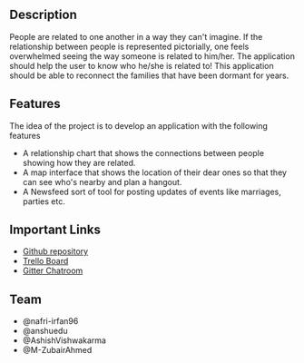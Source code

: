 ## Description
People are related to one another in a way they can't imagine. If the relationship between people is represented pictorially, one feels overwhelmed seeing the way someone is related to him/her. The application should help the user to know who he/she is related to! This application should be able to reconnect the families that have been dormant for years. 

## Features
The idea of the project is to develop an application with the following features  
- A relationship chart that shows the connections between people showing how they are related.
- A map interface that shows the location of their dear ones so that they can see who's nearby and plan a hangout. 
- A Newsfeed sort of tool for posting updates of events like marriages, parties etc. 

## Important Links

- [Github repository](https://github.com/nafri-irfan96/My-Extended-Family)
- [Trello Board](https://trello.com/b/duQBOmFx/my-extended-family)
- [Gitter Chatroom](https://gitter.im/My-Extended-Family)

## Team
- @nafri-irfan96
- @anshuedu
- @AshishVishwakarma
- @M-ZubairAhmed
